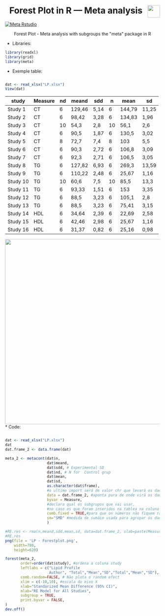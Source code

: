 <h1 align="center"> Forest Plot in R — Meta analysis<img src="https://rstudio.com/wp-content/uploads/2018/10/RStudio-Logo-Flat.png" align="right" height="40px">
</h1>

[![Meta Rstudio](https://img.shields.io/endpoint?url=https%3A%2F%2Frstudio.github.io%2Frstudio-shields%2Fcategory%2Fmeta.json)](https://community.rstudio.com/c/meta)
<p align="center">Forest Plot - Meta analysis with subgroups the "meta" package in R</p>

* Libraries:

```R
library(readxl)
library(grid)
library(meta)
```

* Exemple table:

```R

dat <- read_xlsx("LP.xlsx")
View(dat)
```

<center>
  
| study    | Measure | nd | meand  | sdd  | n  | mean   | sd    |
|----------|---------|----|--------|------|----|--------|-------|
| Study 1  | CT      | 6  | 129,46 | 5,14 | 6  | 144,79 | 11,25 |
| Study 2  | CT      | 6  | 98,42  | 3,28 | 6  | 134,83 | 1,96  |
| Study 3  | CT      | 10 | 54,3   | 2,8  | 10 | 56,1   | 2,6   |
| Study 4  | CT      | 6  | 90,5   | 1,87 | 6  | 130,5  | 3,02  |
| Study 5  | CT      | 8  | 72,7   | 7,4  | 8  | 103    | 5,5   |
| Study 6  | CT      | 6  | 90,3   | 2,72 | 6  | 106,8  | 3,09  |
| Study 7  | CT      | 6  | 92,3   | 2,71 | 6  | 106,5  | 3,05  |
| Study 8  | TG      | 6  | 127,82 | 6,93 | 6  | 269,3  | 13,59 |
| Study 9  | TG      | 6  | 110,22 | 2,48 | 6  | 25,67  | 1,16  |
| Study 10 | TG      | 10 | 60,6   | 7,5  | 10 | 85,5   | 13,3  |
| Study 11 | TG      | 6  | 93,33  | 1,51 | 6  | 153    | 3,35  |
| Study 12 | TG      | 6  | 88,5   | 3,23 | 6  | 105,1  | 2,8   |
| Study 13 | TG      | 6  | 88,5   | 3,23 | 6  | 75,41  | 3,15  |
| Study 14 | HDL     | 6  | 34,64  | 2,39 | 6  | 22,69  | 2,58  |
| Study 15 | HDL     | 6  | 42,46  | 2,98 | 6  | 25,67  | 1,16  |
| Study 16 | HDL     | 6  | 31,37  | 0,82 | 6  | 25,16  | 0,98  |

</center>

<img src="" width="600px"/>


<br>
* Code:

```R

dat <- read_xlsx("LP.xlsx")
dat
dat.frame_2 <- data.frame(dat)

meta_2 <- metacont(dat$n,
                   dat$meand,
                   dat$sdd, # Experimental SD
                   dat$nd, # N for  Control grup
                   dat$mean,
                   dat$sd,
                   as.character(dat$frame), 
                   #o ultimo import será de valor chr que levará os dados dos autores
                   data = dat.frame_2, #aponta para de onde virá os dados da análise
                   byvar = Measure, 
                   #declara qual os subgrupos que vai usar,
                   #no caso os que foram inseridos na tablea na coluna "Measure".
                   comb.fixed = TRUE,#para que on números não fiquem randomicos.
                   sm="SMD" #medida de sumáio usada para agrupar os dados.
                   )

#RE.res <- rma(n,meand,sdd,mean,sd, data=dat.frame_2, slab=paste(Measure))
#RE.res
png(file = 'LP - Forestplot.png',
    width=780,
    height=620)

forest(meta_2,
       order=order(dat$study), #ordena a coluna study
       leftlabs = c("Lipid Profile 
                    Author", "Total","Mean","SD","Total","Mean","SD"),
       comb.random=FALSE, # Não plota o random efect
       xlim = c(-10,10), #escala do eixo X
       xlab="Standarized Mean Difference (95% CI)",
       mlab="RE Model for All Studies",
       subgroup = TRUE,
       print.byvar = FALSE,
)
dev.off()

```
